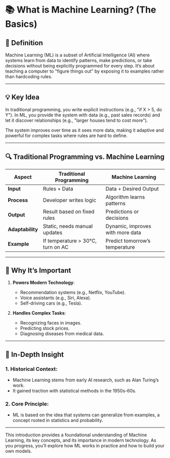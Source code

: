 # 📚 What is Machine Learning? (The Basics)

## 🧠 Definition
Machine Learning (ML) is a subset of Artificial Intelligence (AI) where systems learn from data to identify patterns, make predictions, or take decisions without being explicitly programmed for every step. It’s about teaching a computer to "figure things out" by exposing it to examples rather than hardcoding rules.

---

## 💡 Key Idea
In traditional programming, you write explicit instructions (e.g., "if X > 5, do Y"). In ML, you provide the system with data (e.g., past sales records) and let it discover relationships (e.g., "larger houses tend to cost more"). 

The system improves over time as it sees more data, making it adaptive and powerful for complex tasks where rules are hard to define.

---

## 🔍 Traditional Programming vs. Machine Learning

| **Aspect**            | **Traditional Programming**           | **Machine Learning**                     |
|------------------------|---------------------------------------|------------------------------------------|
| **Input**             | Rules + Data                         | Data + Desired Output                    |
| **Process**           | Developer writes logic               | Algorithm learns patterns                |
| **Output**            | Result based on fixed rules          | Predictions or decisions                 |
| **Adaptability**      | Static, needs manual updates         | Dynamic, improves with more data         |
| **Example**           | If temperature > 30°C, turn on AC    | Predict tomorrow’s temperature           |

---

## 🌟 Why It’s Important
1. **Powers Modern Technology**:
   - Recommendation systems (e.g., Netflix, YouTube).
   - Voice assistants (e.g., Siri, Alexa).
   - Self-driving cars (e.g., Tesla).

2. **Handles Complex Tasks**:
   - Recognizing faces in images.
   - Predicting stock prices.
   - Diagnosing diseases from medical data.

---

## 📖 In-Depth Insight

### 1. **Historical Context**:
- Machine Learning stems from early AI research, such as Alan Turing’s work.
- It gained traction with statistical methods in the 1950s-60s.

### 2. **Core Principle**:
- ML is based on the idea that systems can generalize from examples, a concept rooted in statistics and probability.

---

This introduction provides a foundational understanding of Machine Learning, its key concepts, and its importance in modern technology. As you progress, you’ll explore how ML works in practice and how to build your own models.